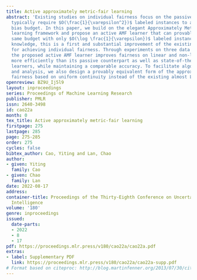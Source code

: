 ```yaml
---
title: Active approximately metric-fair learning
abstract: 'Existing studies on individual fairness focus on the passive setting and
  typically require $O(\frac{1}{\varepsilon^2})$ labeled instances to achieve an $\varepsilon$
  bias budget. In this paper, we build on the elegant Approximately Metric-Fair (AMF)
  learning framework and propose an active AMF learner that can provably achieve the
  same budget with only $O(\log \frac{1}{\varepsilon})$ labeled instances. To our
  knowledge, this is a first and substantial improvement of the existing sample complexity
  for achieving individual fairness. Through experiments on three data sets, we show
  the proposed active AMF learner improves fairness on linear and non-linear models
  more efficiently than its passive counterpart as well as state-of-the-art active
  learners, while maintaining a comparable accuracy. To facilitate algorithm design
  and analysis, we also design a provably equivalent form of the approximate metric
  fairness based on uniform continuity instead of the existing almost Lipschitz continuity. '
openreview: BZ9U_Ij5l9
layout: inproceedings
series: Proceedings of Machine Learning Research
publisher: PMLR
issn: 2640-3498
id: cao22a
month: 0
tex_title: Active approximately metric-fair learning
firstpage: 275
lastpage: 285
page: 275-285
order: 275
cycles: false
bibtex_author: Cao, Yiting and Lan, Chao
author:
- given: Yiting
  family: Cao
- given: Chao
  family: Lan
date: 2022-08-17
address:
container-title: Proceedings of the Thirty-Eighth Conference on Uncertainty in Artificial
  Intelligence
volume: '180'
genre: inproceedings
issued:
  date-parts:
  - 2022
  - 8
  - 17
pdf: https://proceedings.mlr.press/v180/cao22a/cao22a.pdf
extras:
- label: Supplementary PDF
  link: https://proceedings.mlr.press/v180/cao22a/cao22a-supp.pdf
# Format based on citeproc: http://blog.martinfenner.org/2013/07/30/citeproc-yaml-for-bibliographies/
---
```

